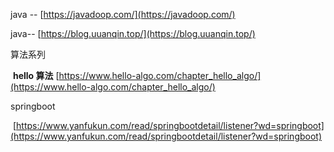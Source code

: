  java -- [https://javadoop.com/](https://javadoop.com/)

java-- [https://blog.uuanqin.top/](https://blog.uuanqin.top/)

算法系列

​	**hello 算法** [https://www.hello-algo.com/chapter_hello_algo/](https://www.hello-algo.com/chapter_hello_algo/)



springboot 

​	[https://www.yanfukun.com/read/springbootdetail/listener?wd=springboot](https://www.yanfukun.com/read/springbootdetail/listener?wd=springboot)

